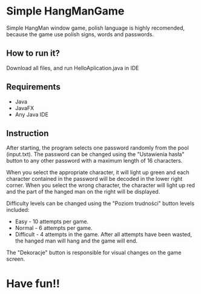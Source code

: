 # Simple HangManGame

Simple HangMan window game, polish language is highly recomended, because the game use polish signs, words and passwords.


## How to run it?
Download all files, and run HelloAplication.java in IDE

## Requirements
* Java
* JavaFX
* Any Java IDE

## Instruction
After starting, the program selects one password randomly from the pool (input.txt).
The password can be changed using the "Ustawienia hasła" button to any other password
with a maximum length of 16 characters.

When you select the appropriate character, it will light up green and each character contained in the password will be decoded in the lower right corner.
When you select the wrong character, the character will light up red and the part of the hanged man on the right will be displayed.

Difficulty levels can be changed using the "Poziom trudności" button levels included:
* Easy - 10 attempts per game.
* Normal - 6 attempts per game.
* Difficult - 4 attempts in the game.
After all attempts have been wasted, the hanged man will hang and the game will end.

The "Dekoracje" button is responsible for visual changes on the game screen.
# Have fun!!
